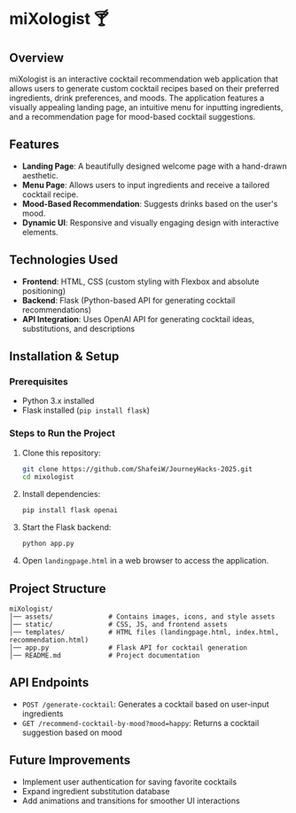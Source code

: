 # miXologist 🍸

## Overview
miXologist is an interactive cocktail recommendation web application that allows users to generate custom cocktail recipes based on their preferred ingredients, drink preferences, and moods. The application features a visually appealing landing page, an intuitive menu for inputting ingredients, and a recommendation page for mood-based cocktail suggestions.

## Features
- **Landing Page**: A beautifully designed welcome page with a hand-drawn aesthetic.
- **Menu Page**: Allows users to input ingredients and receive a tailored cocktail recipe.
- **Mood-Based Recommendation**: Suggests drinks based on the user's mood.
- **Dynamic UI**: Responsive and visually engaging design with interactive elements.

## Technologies Used
- **Frontend**: HTML, CSS (custom styling with Flexbox and absolute positioning)
- **Backend**: Flask (Python-based API for generating cocktail recommendations)
- **API Integration**: Uses OpenAI API for generating cocktail ideas, substitutions, and descriptions

## Installation & Setup
### Prerequisites
- Python 3.x installed
- Flask installed (`pip install flask`)

### Steps to Run the Project
1. Clone this repository:
   ```bash
   git clone https://github.com/ShafeiW/JourneyHacks-2025.git
   cd mixologist
   ```
2. Install dependencies:
   ```bash
   pip install flask openai
   ```
3. Start the Flask backend:
   ```bash
   python app.py
   ```
4. Open `landingpage.html` in a web browser to access the application.

## Project Structure
```
miXologist/
│── assets/              # Contains images, icons, and style assets
│── static/              # CSS, JS, and frontend assets
│── templates/           # HTML files (landingpage.html, index.html, recommendation.html)
│── app.py               # Flask API for cocktail generation
│── README.md            # Project documentation
```

## API Endpoints
- `POST /generate-cocktail`: Generates a cocktail based on user-input ingredients
- `GET /recommend-cocktail-by-mood?mood=happy`: Returns a cocktail suggestion based on mood

## Future Improvements
- Implement user authentication for saving favorite cocktails
- Expand ingredient substitution database
- Add animations and transitions for smoother UI interactions




